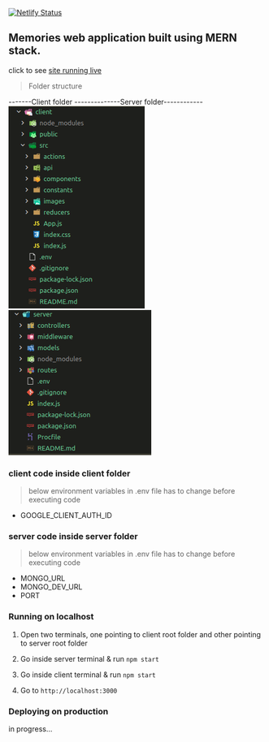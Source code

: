 [![Netlify Status](https://api.netlify.com/api/v1/badges/3d46168b-2523-4286-b2f7-137a9d5ddd9e/deploy-status)](https://app.netlify.com/sites/ark-memories/deploys)

## Memories web application built using MERN stack.

click to see [site running live](https://ark-memories.netlify.app/)

> Folder structure

-------Client folder --------------Server folder------------
![client](./assets/client.png) ![server](./assets/server.png)

### client code inside client folder

> below environment variables in .env file has to change before executing code

-   GOOGLE_CLIENT_AUTH_ID


### server code inside server folder

> below environment variables in .env file has to change before executing code

-   MONGO_URL
-   MONGO_DEV_URL
-   PORT

### Running on localhost

1.  Open two terminals, one pointing to client root folder and other pointing to server root folder

2.  Go inside server terminal & run `npm start`

3.  Go inside client terminal & run `npm start`

4.  Go to `http://localhost:3000`

### Deploying on production

in progress...

